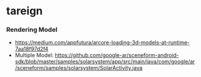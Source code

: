 # tareign

### Rendering Model
- https://medium.com/appfutura/arcore-loading-3d-models-at-runtime-7aa18f97d2f4
- Multiple Model: https://github.com/google-ar/sceneform-android-sdk/blob/master/samples/solarsystem/app/src/main/java/com/google/ar/sceneform/samples/solarsystem/SolarActivity.java
